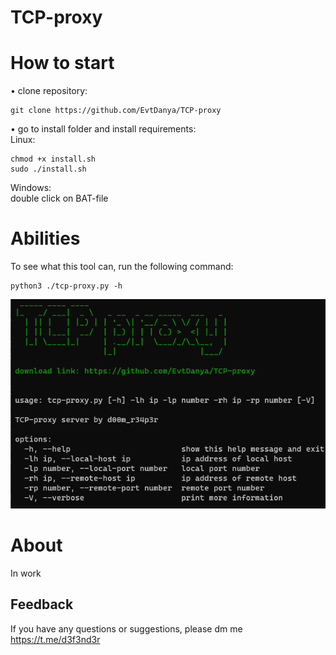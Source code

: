 # TCP-proxy

# How to start   
• clone repository: 
```
git clone https://github.com/EvtDanya/TCP-proxy
``` 
• go to install folder and install requirements:  
Linux:    
```
chmod +x install.sh
sudo ./install.sh
```   
Windows:  
double click on BAT-file  

# Abilities
To see what this tool can, run the following command:
  ```
  python3 ./tcp-proxy.py -h
  ```
![screen of result](https://github.com/EvtDanya/TCP-proxy/blob/main/github/print_help.png)  

# About  
In work

## Feedback  
If you have any questions or suggestions, please dm me https://t.me/d3f3nd3r